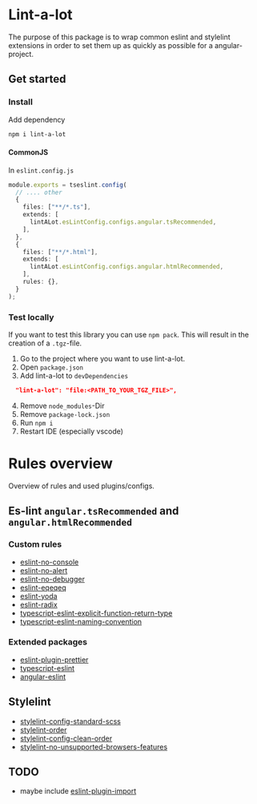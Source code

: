 # Lint-a-lot
The purpose of this package is to wrap common eslint and stylelint extensions in order to set them up as quickly as possible for a angular-project.


## Get started

### Install
Add dependency
```bash
npm i lint-a-lot
```

#### CommonJS
In `eslint.config.js`

```typescript
module.exports = tseslint.config(
  // .... other
  {
    files: ["**/*.ts"],
    extends: [
      lintALot.esLintConfig.configs.angular.tsRecommended,
    ],
  },
  {
    files: ["**/*.html"],
    extends: [
      lintALot.esLintConfig.configs.angular.htmlRecommended,
    ],
    rules: {},
  }
);
```
### Test locally

If you want to test this library you can use `npm pack`. This will result in the creation of a `.tgz`-file.
1. Go to the project where you want to use lint-a-lot.
2. Open `package.json`
3. Add lint-a-lot to `devDependencies`
```json
  "lint-a-lot": "file:<PATH_TO_YOUR_TGZ_FILE>",
```
4. Remove `node_modules`-Dir
5. Remove `package-lock.json`
6. Run `npm i`
7. Restart IDE (especially vscode)

# Rules overview
Overview of rules and used plugins/configs.
## Es-lint `angular.tsRecommended` and `angular.htmlRecommended`
### Custom rules
* [eslint-no-console](https://eslint.org/docs/latest/rules/no-console)
* [eslint-no-alert](https://eslint.org/docs/latest/rules/no-alert)
* [eslint-no-debugger](https://eslint.org/docs/latest/rules/no-debugger)
* [eslint-eqeqeq](https://eslint.org/docs/latest/rules/eqeqeq)
* [eslint-yoda](https://eslint.org/docs/latest/rules/yoda)
* [eslint-radix](https://eslint.org/docs/latest/rules/radix)
* [typescript-eslint-explicit-function-return-type](https://typescript-eslint.io/rules/explicit-function-return-type/)
* [typescript-eslint-naming-convention](https://typescript-eslint.io/rules/naming-convention/)

### Extended packages
* [eslint-plugin-prettier](https://www.npmjs.com/package/eslint-plugin-prettier)
* [typescript-eslint](https://www.npmjs.com/package/@typescript-eslint/eslint-plugin)
* [angular-eslint](https://github.com/angular-eslint/angular-eslint)

## Stylelint

* [stylelint-config-standard-scss](https://www.npmjs.com/package/stylelint-config-standard-scss)
* [stylelint-order](https://www.npmjs.com/package/stylelint-order)
* [stylelint-config-clean-order](https://www.npmjs.com/package/stylelint-config-clean-order)
* [stylelint-no-unsupported-browsers-features](https://www.npmjs.com/package/stylelint-no-unsupported-browser-features)

## TODO
* maybe include [eslint-plugin-import](https://www.npmjs.com/package/eslint-plugin-import)